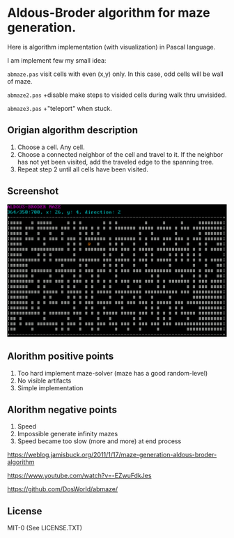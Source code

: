 # Aldous-Broder algorithm for maze generation.

Here is algorithm implementation (with visualization) in Pascal language.

I am implement few my small idea:

`abmaze.pas` visit cells with even (x,y) only. In this case, odd cells will
be wall of maze.

`abmaze2.pas` +disable make steps to visided cells during walk thru unvisided.

`abmaze3.pas` +"teleport" when stuck.

## Origian algorithm description

1. Choose a cell. Any cell.
2. Choose a connected neighbor of the cell and travel to it.
   If the neighbor has not yet been visited, add the traveled edge
   to the spanning tree.
3. Repeat step 2 until all cells have been visited.

## Screenshot

![Screenshot: maze generation](https://github.com/DosWorld/abmaze/blob/master/ABMAZE.PNG?raw=true)

## Alorithm positive points

1. Too hard implement maze-solver (maze has a good random-level)
2. No visible artifacts
3. Simple implementation

## Alorithm negative points

1. Speed
2. Impossible generate infinity mazes
3. Speed became too slow (more and more) at end process

https://weblog.jamisbuck.org/2011/1/17/maze-generation-aldous-broder-algorithm

https://www.youtube.com/watch?v=-EZwuFdkJes

https://github.com/DosWorld/abmaze/

## License

MIT-0 (See LICENSE.TXT)

